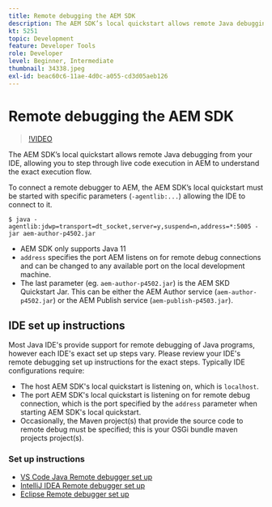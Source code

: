 ```yaml
---
title: Remote debugging the AEM SDK
description: The AEM SDK’s local quickstart allows remote Java debugging from your IDE, allowing you to step through live code execution in AEM  to understand the exact execution flow.
kt: 5251
topic: Development
feature: Developer Tools
role: Developer
level: Beginner, Intermediate
thumbnail: 34338.jpeg
exl-id: beac60c6-11ae-4d0c-a055-cd3d05aeb126
---
```

# Remote debugging the AEM SDK

>[!VIDEO](https://video.tv.adobe.com/v/34338?quality=12&learn=on)

The AEM SDK’s local quickstart allows remote Java debugging from your IDE, allowing you to step through live code execution in AEM  to understand the exact execution flow.

To connect a remote debugger to AEM, the AEM SDK’s local quickstart must be started with specific parameters (`-agentlib:...`) allowing the IDE to connect to it.

```
$ java -agentlib:jdwp=transport=dt_socket,server=y,suspend=n,address=*:5005 -jar aem-author-p4502.jar   
```

+ AEM SDK only supports Java 11
+ `address` specifies the port AEM listens on for remote debug connections and can be changed to any available port on the local development machine.
+ The last parameter (eg. `aem-author-p4502.jar`) is the AEM SKD Quickstart Jar. This can be either the AEM Author service (`aem-author-p4502.jar`) or the AEM Publish service (`aem-publish-p4503.jar`).


## IDE set up instructions

Most Java IDE's provide support for remote debugging of Java programs, however each IDE's exact set up steps vary. Please review your IDE's remote debugging set up instructions for the exact steps. Typically IDE configurations require:

+ The host AEM SDK's local quickstart is listening on, which is `localhost`.
+ The port AEM SDK's local quickstart is listening on for remote debug connection, which is the port specified by the `address` parameter when starting AEM SDK's local quickstart.
+ Occasionally, the Maven project(s) that provide the source code to remote debug must be specified; this is your OSGi bundle maven projects project(s).

### Set up instructions

+ [VS Code Java Remote debugger set up](https://code.visualstudio.com/docs/java/java-debugging)
+ [IntelliJ IDEA Remote debugger set up](https://www.jetbrains.com/help/idea/tutorial-remote-debug.html)
+ [Eclipse Remote debugger set up](https://javapapers.com/core-java/java-remote-debug-with-eclipse/)
